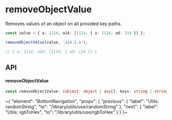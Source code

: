 
# removeObjectValue

Removes values of an object on all provided key paths.

```ts
const value = { a: 1114, a14: [1114, { a: 1114, ad: 114 }] };

removeObjectValue(value, 'a14.1.a');

// { a: 1114, a14: [1114, { ad: 114 }] }
```

## API

#### removeObjectValue

```ts
const removeObjectValue: (object: object | any[], keys: string | string[]) => any;
```


~{
  "element": "BottomNavigation",
  "props": {
    "previous": {
      "label": "Utils: randomString",
      "to": "/library/utils/use/randomString"
    },
    "next": {
      "label": "Utils: rgbToHex",
      "to": "/library/utils/use/rgbToHex"
    }
  }
}~
